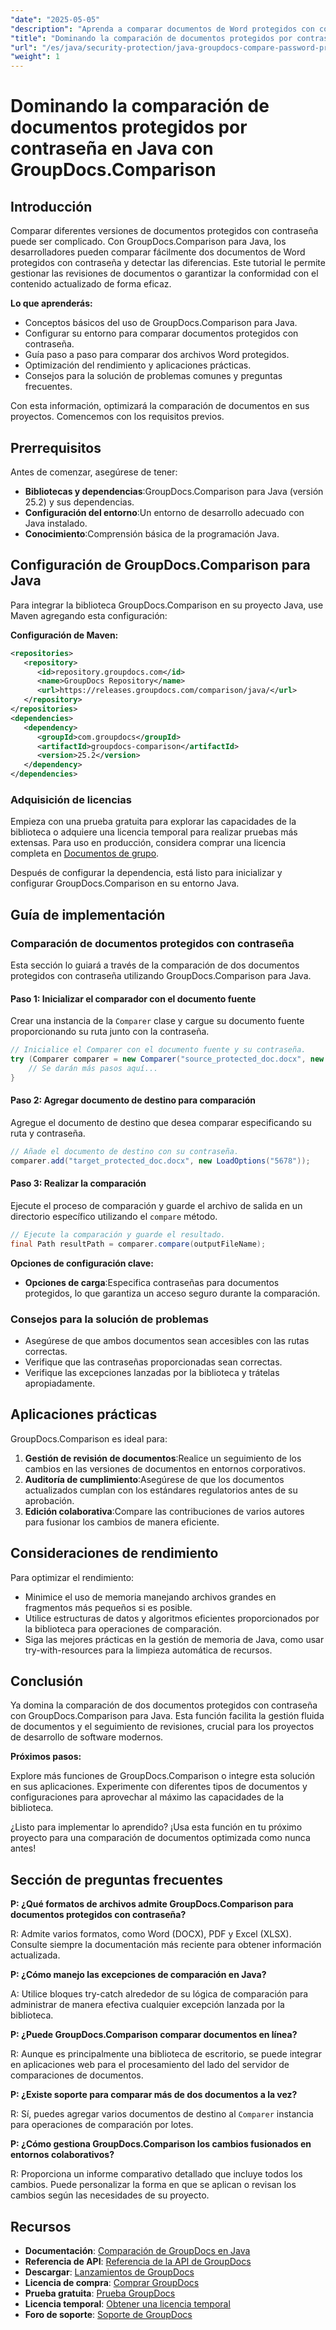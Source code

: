 ```yaml
---
"date": "2025-05-05"
"description": "Aprenda a comparar documentos de Word protegidos con contraseña en Java con GroupDocs.Comparison. Esta guía abarca la configuración, la implementación y las prácticas recomendadas para una comparación fluida de documentos."
"title": "Dominando la comparación de documentos protegidos por contraseña en Java con GroupDocs.Comparison"
"url": "/es/java/security-protection/java-groupdocs-compare-password-protected-docs/"
"weight": 1
---
```


# Dominando la comparación de documentos protegidos por contraseña en Java con GroupDocs.Comparison

## Introducción

Comparar diferentes versiones de documentos protegidos con contraseña puede ser complicado. Con GroupDocs.Comparison para Java, los desarrolladores pueden comparar fácilmente dos documentos de Word protegidos con contraseña y detectar las diferencias. Este tutorial le permite gestionar las revisiones de documentos o garantizar la conformidad con el contenido actualizado de forma eficaz.

**Lo que aprenderás:**

- Conceptos básicos del uso de GroupDocs.Comparison para Java.
- Configurar su entorno para comparar documentos protegidos con contraseña.
- Guía paso a paso para comparar dos archivos Word protegidos.
- Optimización del rendimiento y aplicaciones prácticas.
- Consejos para la solución de problemas comunes y preguntas frecuentes.

Con esta información, optimizará la comparación de documentos en sus proyectos. Comencemos con los requisitos previos.

## Prerrequisitos

Antes de comenzar, asegúrese de tener:

- **Bibliotecas y dependencias**:GroupDocs.Comparison para Java (versión 25.2) y sus dependencias.
- **Configuración del entorno**:Un entorno de desarrollo adecuado con Java instalado.
- **Conocimiento**:Comprensión básica de la programación Java.

## Configuración de GroupDocs.Comparison para Java

Para integrar la biblioteca GroupDocs.Comparison en su proyecto Java, use Maven agregando esta configuración:

**Configuración de Maven:**

```xml
<repositories>
   <repository>
      <id>repository.groupdocs.com</id>
      <name>GroupDocs Repository</name>
      <url>https://releases.groupdocs.com/comparison/java/</url>
   </repository>
</repositories>
<dependencies>
   <dependency>
      <groupId>com.groupdocs</groupId>
      <artifactId>groupdocs-comparison</artifactId>
      <version>25.2</version>
   </dependency>
</dependencies>
```

### Adquisición de licencias

Empieza con una prueba gratuita para explorar las capacidades de la biblioteca o adquiere una licencia temporal para realizar pruebas más extensas. Para uso en producción, considera comprar una licencia completa en [Documentos de grupo](https://purchase.groupdocs.com/buy).

Después de configurar la dependencia, está listo para inicializar y configurar GroupDocs.Comparison en su entorno Java.

## Guía de implementación

### Comparación de documentos protegidos con contraseña

Esta sección lo guiará a través de la comparación de dos documentos protegidos con contraseña utilizando GroupDocs.Comparison para Java. 

#### Paso 1: Inicializar el comparador con el documento fuente

Crear una instancia de la `Comparer` clase y cargue su documento fuente proporcionando su ruta junto con la contraseña.

```java
// Inicialice el Comparer con el documento fuente y su contraseña.
try (Comparer comparer = new Comparer("source_protected_doc.docx", new LoadOptions("1234"))) {
    // Se darán más pasos aquí...
}
```

#### Paso 2: Agregar documento de destino para comparación

Agregue el documento de destino que desea comparar especificando su ruta y contraseña.

```java
// Añade el documento de destino con su contraseña.
comparer.add("target_protected_doc.docx", new LoadOptions("5678"));
```

#### Paso 3: Realizar la comparación

Ejecute el proceso de comparación y guarde el archivo de salida en un directorio específico utilizando el `compare` método.

```java
// Ejecute la comparación y guarde el resultado.
final Path resultPath = comparer.compare(outputFileName);
```

**Opciones de configuración clave:**

- **Opciones de carga**:Especifica contraseñas para documentos protegidos, lo que garantiza un acceso seguro durante la comparación.

### Consejos para la solución de problemas

- Asegúrese de que ambos documentos sean accesibles con las rutas correctas.
- Verifique que las contraseñas proporcionadas sean correctas.
- Verifique las excepciones lanzadas por la biblioteca y trátelas apropiadamente.

## Aplicaciones prácticas

GroupDocs.Comparison es ideal para:

1. **Gestión de revisión de documentos**:Realice un seguimiento de los cambios en las versiones de documentos en entornos corporativos.
2. **Auditoría de cumplimiento**:Asegúrese de que los documentos actualizados cumplan con los estándares regulatorios antes de su aprobación.
3. **Edición colaborativa**:Compare las contribuciones de varios autores para fusionar los cambios de manera eficiente.

## Consideraciones de rendimiento

Para optimizar el rendimiento:

- Minimice el uso de memoria manejando archivos grandes en fragmentos más pequeños si es posible.
- Utilice estructuras de datos y algoritmos eficientes proporcionados por la biblioteca para operaciones de comparación.
- Siga las mejores prácticas en la gestión de memoria de Java, como usar try-with-resources para la limpieza automática de recursos.

## Conclusión

Ya domina la comparación de dos documentos protegidos con contraseña con GroupDocs.Comparison para Java. Esta función facilita la gestión fluida de documentos y el seguimiento de revisiones, crucial para los proyectos de desarrollo de software modernos.

**Próximos pasos:**

Explore más funciones de GroupDocs.Comparison o integre esta solución en sus aplicaciones. Experimente con diferentes tipos de documentos y configuraciones para aprovechar al máximo las capacidades de la biblioteca.

¿Listo para implementar lo aprendido? ¡Usa esta función en tu próximo proyecto para una comparación de documentos optimizada como nunca antes!

## Sección de preguntas frecuentes

**P: ¿Qué formatos de archivos admite GroupDocs.Comparison para documentos protegidos con contraseña?**

R: Admite varios formatos, como Word (DOCX), PDF y Excel (XLSX). Consulte siempre la documentación más reciente para obtener información actualizada.

**P: ¿Cómo manejo las excepciones de comparación en Java?**

A: Utilice bloques try-catch alrededor de su lógica de comparación para administrar de manera efectiva cualquier excepción lanzada por la biblioteca.

**P: ¿Puede GroupDocs.Comparison comparar documentos en línea?**

R: Aunque es principalmente una biblioteca de escritorio, se puede integrar en aplicaciones web para el procesamiento del lado del servidor de comparaciones de documentos.

**P: ¿Existe soporte para comparar más de dos documentos a la vez?**

R: Sí, puedes agregar varios documentos de destino al `Comparer` instancia para operaciones de comparación por lotes.

**P: ¿Cómo gestiona GroupDocs.Comparison los cambios fusionados en entornos colaborativos?**

R: Proporciona un informe comparativo detallado que incluye todos los cambios. Puede personalizar la forma en que se aplican o revisan los cambios según las necesidades de su proyecto.

## Recursos

- **Documentación**: [Comparación de GroupDocs en Java](https://docs.groupdocs.com/comparison/java/)
- **Referencia de API**: [Referencia de la API de GroupDocs](https://reference.groupdocs.com/comparison/java/)
- **Descargar**: [Lanzamientos de GroupDocs](https://releases.groupdocs.com/comparison/java/)
- **Licencia de compra**: [Comprar GroupDocs](https://purchase.groupdocs.com/buy)
- **Prueba gratuita**: [Prueba GroupDocs](https://releases.groupdocs.com/comparison/java/)
- **Licencia temporal**: [Obtener una licencia temporal](https://purchase.groupdocs.com/temporary-license/)
- **Foro de soporte**: [Soporte de GroupDocs](https://forum.groupdocs.com/c/comparison)